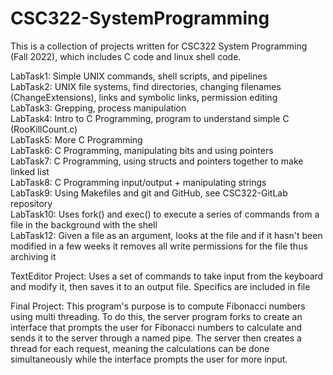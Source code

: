 # CSC322-SystemProgramming

This is a collection of projects written for CSC322 System Programming (Fall 2022), which includes C code and linux shell code.  
  
LabTask1: Simple UNIX commands, shell scripts, and pipelines  
LabTask2: UNIX file systems, find directories, changing filenames (ChangeExtensions), links and symbolic links, permission editing    
LabTask3: Grepping, process manipulation  
LabTask4: Intro to C Programming, program to understand simple C (RooKillCount.c)  
LabTask5: More C Programming  
LabTask6: C Programming, manipulating bits and using pointers  
LabTask7: C Programming, using structs and pointers together to make linked list  
LabTask8: C Programming input/output + manipulating strings  
LabTask9: Using Makefiles and git and GitHub, see CSC322-GitLab repository  
LabTask10: Uses fork() and exec() to execute a series of commands from a file in the background with the shell  
LabTask12: Given a file as an argument, looks at the file and if it hasn't been modified in a few weeks it removes all write permissions for the file thus archiving it 
  
TextEditor Project: Uses a set of commands to take input from the keyboard and modify it, then saves it to an output file. Specifics are included in file  
  
Final Project: This program's purpose is to compute Fibonacci numbers using multi threading. To do this, the server program forks to create an interface that prompts the user for Fibonacci numbers to calculate and sends it to the server through a named pipe. The server then creates a thread for each request, meaning the calculations can be done simultaneously while the interface prompts the user for more input.  
